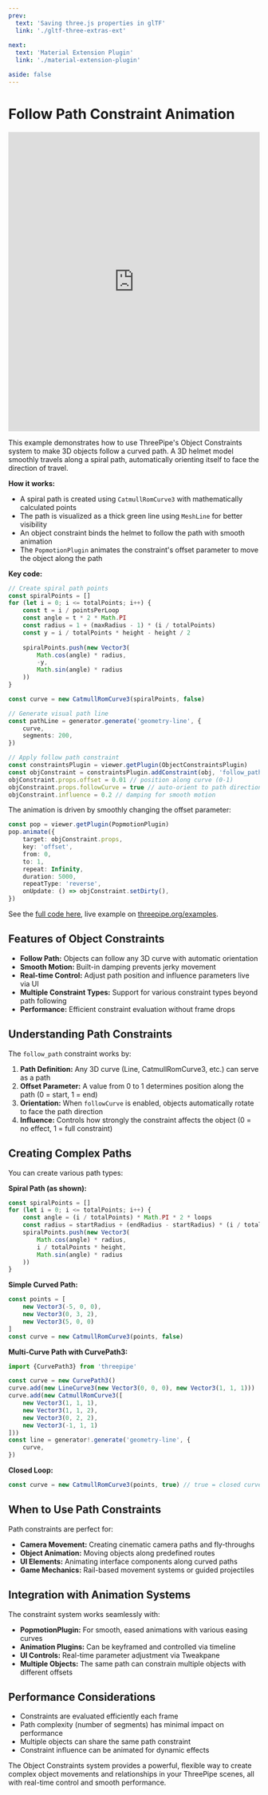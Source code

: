 ```yaml
---
prev:
  text: 'Saving three.js properties in glTF'
  link: './gltf-three-extras-ext'
  
next:
  text: 'Material Extension Plugin'
  link: './material-extension-plugin'

aside: false
---
```


# Follow Path Constraint Animation

<iframe src="https://threepipe.org/examples/follow-path-constraint/" style="width:100%;height:600px;border:none;" loading="lazy" title="Threepipe Follow Path Constraint Example"></iframe>

This example demonstrates how to use ThreePipe's Object Constraints system to make 3D objects follow a curved path. A 3D helmet model smoothly travels along a spiral path, automatically orienting itself to face the direction of travel.

**How it works:**
- A spiral path is created using `CatmullRomCurve3` with mathematically calculated points
- The path is visualized as a thick green line using `MeshLine` for better visibility
- An object constraint binds the helmet to follow the path with smooth animation
- The `PopmotionPlugin` animates the constraint's offset parameter to move the object along the path

**Key code:**

```typescript
// Create spiral path points
const spiralPoints = []
for (let i = 0; i <= totalPoints; i++) {
    const t = i / pointsPerLoop
    const angle = t * 2 * Math.PI
    const radius = 1 + (maxRadius - 1) * (i / totalPoints)
    const y = i / totalPoints * height - height / 2
    
    spiralPoints.push(new Vector3(
        Math.cos(angle) * radius,
        -y,
        Math.sin(angle) * radius
    ))
}

const curve = new CatmullRomCurve3(spiralPoints, false)

// Generate visual path line
const pathLine = generator.generate('geometry-line', {
    curve,
    segments: 200,
})

// Apply follow path constraint
const constraintsPlugin = viewer.getPlugin(ObjectConstraintsPlugin)
const objConstraint = constraintsPlugin.addConstraint(obj, 'follow_path', pathLine)
objConstraint.props.offset = 0.01 // position along curve (0-1)
objConstraint.props.followCurve = true // auto-orient to path direction
objConstraint.influence = 0.2 // damping for smooth motion
```

The animation is driven by smoothly changing the offset parameter:

```typescript
const pop = viewer.getPlugin(PopmotionPlugin)
pop.animate({
    target: objConstraint.props,
    key: 'offset',
    from: 0,
    to: 1,
    repeat: Infinity,
    duration: 5000,
    repeatType: 'reverse',
    onUpdate: () => objConstraint.setDirty(),
})
```

See the [full code here](https://github.com/repalash/threepipe/blob/master/examples/follow-path-constraint/script.ts), live example on [threepipe.org/examples](https://threepipe.org/examples/#follow-path-constraint/).

## Features of Object Constraints

- **Follow Path:** Objects can follow any 3D curve with automatic orientation
- **Smooth Motion:** Built-in damping prevents jerky movement
- **Real-time Control:** Adjust path position and influence parameters live via UI
- **Multiple Constraint Types:** Support for various constraint types beyond path following
- **Performance:** Efficient constraint evaluation without frame drops

## Understanding Path Constraints

The `follow_path` constraint works by:

1. **Path Definition:** Any 3D curve (Line, CatmullRomCurve3, etc.) can serve as a path
2. **Offset Parameter:** A value from 0 to 1 determines position along the path (0 = start, 1 = end)
3. **Orientation:** When `followCurve` is enabled, objects automatically rotate to face the path direction
4. **Influence:** Controls how strongly the constraint affects the object (0 = no effect, 1 = full constraint)

## Creating Complex Paths

You can create various path types:

**Spiral Path (as shown):**
```typescript
const spiralPoints = []
for (let i = 0; i <= totalPoints; i++) {
    const angle = (i / totalPoints) * Math.PI * 2 * loops
    const radius = startRadius + (endRadius - startRadius) * (i / totalPoints)
    spiralPoints.push(new Vector3(
        Math.cos(angle) * radius,
        i / totalPoints * height,
        Math.sin(angle) * radius
    ))
}
```

**Simple Curved Path:**
```typescript
const points = [
    new Vector3(-5, 0, 0),
    new Vector3(0, 3, 2),
    new Vector3(5, 0, 0)
]
const curve = new CatmullRomCurve3(points, false)
```

**Multi-Curve Path with CurvePath3:**
```typescript
import {CurvePath3} from 'threepipe'

const curve = new CurvePath3()
curve.add(new LineCurve3(new Vector3(0, 0, 0), new Vector3(1, 1, 1)))
curve.add(new CatmullRomCurve3([
    new Vector3(1, 1, 1),
    new Vector3(1, 1, 2),
    new Vector3(0, 2, 2),
    new Vector3(-1, 1, 1)
]))
const line = generator!.generate('geometry-line', {
    curve,
})
```

**Closed Loop:**
```typescript
const curve = new CatmullRomCurve3(points, true) // true = closed curve
```

## When to Use Path Constraints

Path constraints are perfect for:
- **Camera Movement:** Creating cinematic camera paths and fly-throughs
- **Object Animation:** Moving objects along predefined routes
- **UI Elements:** Animating interface components along curved paths  
- **Game Mechanics:** Rail-based movement systems or guided projectiles

## Integration with Animation Systems

The constraint system works seamlessly with:
- **PopmotionPlugin:** For smooth, eased animations with various easing curves
- **Animation Plugins:** Can be keyframed and controlled via timeline
- **UI Controls:** Real-time parameter adjustment via Tweakpane
- **Multiple Objects:** The same path can constrain multiple objects with different offsets

## Performance Considerations

- Constraints are evaluated efficiently each frame
- Path complexity (number of segments) has minimal impact on performance
- Multiple objects can share the same path constraint
- Constraint influence can be animated for dynamic effects

The Object Constraints system provides a powerful, flexible way to create complex object movements and relationships in your ThreePipe scenes, all with real-time control and smooth performance.
